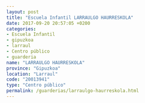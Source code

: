 ```yaml
---
layout: post
title: "Escuela Infantil LARRAULGO HAURRESKOLA"
date: 2017-09-20 20:57:05 +0200
categories:
- Escuela Infantil
- gipuzkoa
- larraul
- Centro público
- guarderia
name: "LARRAULGO HAURRESKOLA"
province: "Gipuzkoa"
location: "Larraul"
code: "20013941"
type: "Centro público"
permalink: /guarderias/larraulgo-haurreskola.html
---
```

